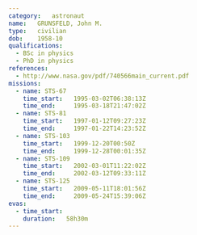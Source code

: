 ```yaml
---
category:	astronaut
name:	GRUNSFELD, John M.
type:	civilian
dob:	1958-10
qualifications:
  - BSc in physics
  - PhD in physics
references:
  - http://www.nasa.gov/pdf/740566main_current.pdf
missions:
  - name: STS-67
    time_start:   1995-03-02T06:38:13Z
    time_end:     1995-03-18T21:47:02Z
  - name: STS-81
    time_start:   1997-01-12T09:27:23Z
    time_end:     1997-01-22T14:23:52Z
  - name: STS-103
    time_start:   1999-12-20T00:50Z
    time_end:     1999-12-28T00:01:35Z
  - name: STS-109
    time_start:   2002-03-01T11:22:02Z
    time_end:     2002-03-12T09:33:11Z
  - name: STS-125
    time_start:   2009-05-11T18:01:56Z
    time_end:     2009-05-24T15:39:06Z
evas:
  - time_start: 
    duration:   58h30m
---
```

